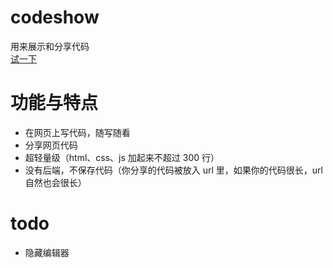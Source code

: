 # codeshow
用来展示和分享代码  
[试一下](https://dagaiguanyu.github.io/showcode/index.html?html=%3Ch1%3Ehello%3C/h1%3E&css=/*%20%u8FD9%u91CC%u5199%20css%20%u4EE3%u7801%20*/%0Ah1%20%7B%0A%20%20color%3A%20red%3B%0A%7D&js=console.log%28%27%u8FD9%u91CC%u5199%20js%20%u4EE3%u7801%27%29&oHtml=1&oCss=1&oJs=1)

# 功能与特点
+ 在网页上写代码，随写随看
+ 分享网页代码
+ 超轻量级（html、css、js 加起来不超过 300 行）
+ 没有后端，不保存代码（你分享的代码被放入 url 里，如果你的代码很长，url 自然也会很长）

# todo
+ 隐藏编辑器
